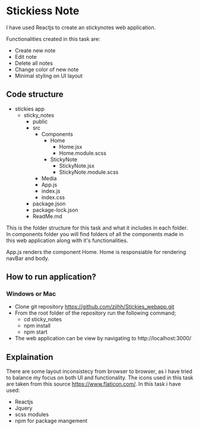 # Stickiess Note
I have used Reactjs to create an stickynotes web application.

Functionalities created in this task are:
- Create new note
- Edit note
- Delete all notes
- Change color of new note
- Minimal styling on UI layout


## Code structure
- stickies app
    - sticky_notes
        - public
        - src
            - Components
                - Home
                    - Home.jsx
                    - Home.module.scss
                - StickyNote
                    - StickyNote.jsx
                    - StickyNote.module.scss
            - Media
            - App.js
            - index.js
            - index.css
        - package.json
        - package-lock.json
        - ReadMe.md

This is the folder structure for this task and what it includes in each folder. In components folder you will find folders of all the components made in this web application along with it's functionalities.

App.js renders the component Home.
Home is responsiable for rendering navBar and body.
## How to run application?
### Windows or Mac
- Clone git repository https://github.com/ziihh/Stickies_webapp.git
- From the root folder of the repository run the following command;
    - cd sticky_notes
    - npm install
    - npm start
- The web application can be view by navigating to http://localhost:3000/

## Explaination
There are some layout inconsistecy from browser to browser, as i have tried to balance my focus on both UI and functionality.
The icons used in this task are taken from this source https://www.flaticon.com/.
In this task i have used:
- Reactjs
- Jquery
- scss modules
- npm for package mangement
